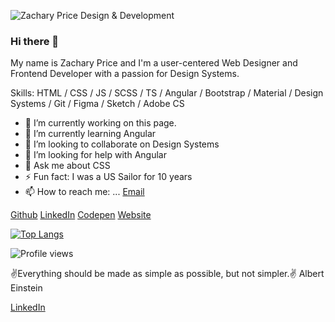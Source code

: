 ![Zachary Price Design & Development](https://user-images.githubusercontent.com/870971/194930149-d3e1d0a8-e740-4667-82cd-99eb20c32910.jpeg)

### Hi there 👋

My name is Zachary Price and I'm a user-centered Web Designer and Frontend Developer with a passion for Design Systems.

Skills: HTML / CSS / JS / SCSS / TS / Angular / Bootstrap / Material / Design Systems / Git / Figma / Sketch / Adobe CS

- 🔭 I’m currently working on this page. 
- 🌱 I’m currently learning Angular 
- 👯 I’m looking to collaborate on Design Systems 
- 🤔 I’m looking for help with Angular 
- 💬 Ask me about CSS 
- ⚡ Fun fact: I was a US Sailor for 10 years 
- 📫 How to reach me: ... [Email](mailto:zacharyprice@users.noreply.github.com)

[Github](https://github.com/zacharyprice)  [LinkedIn](https://www.linkedin.com/in/zachary-price/)  [Codepen](https://codepen.io/zachary_price)  [Website](https://zachary-price.com)  

[![Top Langs](https://github-readme-stats.vercel.app/api/top-langs/?username=zacharyprice)](https://github.com/anuraghazra/github-readme-stats)

![Profile views](https://gpvc.arturio.dev/zacharyprice)


✌Everything should be made as simple as possible, but not simpler.✌ Albert Einstein

<p><a href="www.linked..com/in/zacharyprice">LinkedIn</a>
